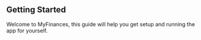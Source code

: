 ## Getting Started

Welcome to MyFinances, this guide will help you get setup and running the app for yourself.

